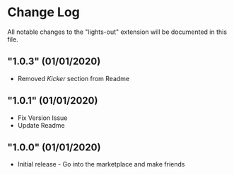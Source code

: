 # Change Log

All notable changes to the "lights-out" extension will be documented in this file.

## "1.0.3" (01/01/2020)

- Removed *Kicker* section from Readme

## "1.0.1" (01/01/2020)

- Fix Version Issue
- Update Readme

## "1.0.0" (01/01/2020)

- Initial release - Go into the marketplace and make friends
